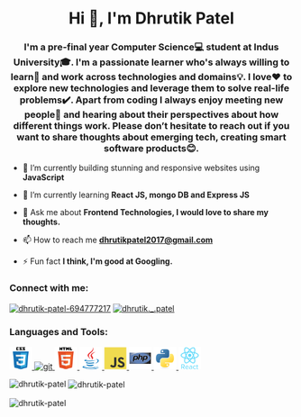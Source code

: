 <h1 align="center">Hi 👋, I'm Dhrutik Patel</h1>
<h3 align="center">I'm a pre-final year Computer Science💻 student at Indus University🎓. I'm a passionate learner who's always willing to learn📖 and work across technologies and domains💡. I love❤️ to explore new technologies and leverage them to solve real-life problems✔️. Apart from coding I always enjoy meeting new people👬 and hearing about their perspectives about how different things work. Please don’t hesitate to reach out if you want to share thoughts about emerging tech, creating smart software products😊.</h3>

- 🔭 I’m currently building stunning and responsive websites using **JavaScript**

- 🌱 I’m currently learning **React JS, mongo DB and Express JS**

- 💬 Ask me about **Frontend Technologies, I would love to share my thoughts.**

- 📫 How to reach me **dhrutikpatel2017@gmail.com**

- ⚡ Fun fact **I think, I'm good at Googling.**

<h3 align="left">Connect with me:</h3>
<p align="left">
<a href="https://linkedin.com/in/dhrutik-patel-694777217" target="blank"><img align="center" src="https://raw.githubusercontent.com/rahuldkjain/github-profile-readme-generator/master/src/images/icons/Social/linked-in-alt.svg" alt="dhrutik-patel-694777217" height="30" width="40" /></a>
<a href="https://instagram.com/dhrutik._.patel" target="blank"><img align="center" src="https://raw.githubusercontent.com/rahuldkjain/github-profile-readme-generator/master/src/images/icons/Social/instagram.svg" alt="dhrutik._.patel" height="30" width="40" /></a>
</p>

<h3 align="left">Languages and Tools:</h3>
<p align="left"> <a href="https://www.w3schools.com/css/" target="_blank"> <img src="https://raw.githubusercontent.com/devicons/devicon/master/icons/css3/css3-original-wordmark.svg" alt="css3" width="40" height="40"/> </a> <a href="https://git-scm.com/" target="_blank"> <img src="https://www.vectorlogo.zone/logos/git-scm/git-scm-icon.svg" alt="git" width="40" height="40"/> </a> <a href="https://www.w3.org/html/" target="_blank"> <img src="https://raw.githubusercontent.com/devicons/devicon/master/icons/html5/html5-original-wordmark.svg" alt="html5" width="40" height="40"/> </a> <a href="https://www.java.com" target="_blank"> <img src="https://raw.githubusercontent.com/devicons/devicon/master/icons/java/java-original.svg" alt="java" width="40" height="40"/> </a> <a href="https://developer.mozilla.org/en-US/docs/Web/JavaScript" target="_blank"> <img src="https://raw.githubusercontent.com/devicons/devicon/master/icons/javascript/javascript-original.svg" alt="javascript" width="40" height="40"/> </a> <a href="https://www.php.net" target="_blank"> <img src="https://raw.githubusercontent.com/devicons/devicon/master/icons/php/php-original.svg" alt="php" width="40" height="40"/> </a> <a href="https://www.python.org" target="_blank"> <img src="https://raw.githubusercontent.com/devicons/devicon/master/icons/python/python-original.svg" alt="python" width="40" height="40"/> </a> <a href="https://reactjs.org/" target="_blank"> <img src="https://raw.githubusercontent.com/devicons/devicon/master/icons/react/react-original-wordmark.svg" alt="react" width="40" height="40"/> </a> </p>

<p><img align="left" src="https://github-readme-stats.vercel.app/api/top-langs?username=dhrutik-patel&show_icons=true&locale=en&layout=compact" alt="dhrutik-patel" /></p>

<p>&nbsp;<img align="center" src="https://github-readme-stats.vercel.app/api?username=dhrutik-patel&show_icons=true&locale=en" alt="dhrutik-patel" /></p>

<p><img align="center" src="https://github-readme-streak-stats.herokuapp.com/?user=dhrutik-patel&" alt="dhrutik-patel" /></p>
